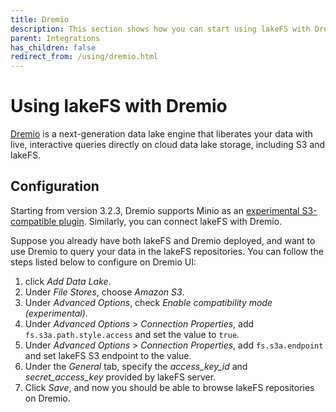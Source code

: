 ```yaml
---
title: Dremio
description: This section shows how you can start using lakeFS with Dremio, a next-generation data lake engine.
parent: Integrations
has_children: false
redirect_from: /using/dremio.html
---
```


# Using lakeFS with Dremio
[Dremio](https://www.dremio.com/) is a next-generation data lake engine that liberates your data with live, 
interactive queries directly on cloud data lake storage, including S3 and lakeFS.

## Configuration
Starting from version 3.2.3, Dremio supports Minio as an [experimental S3-compatible plugin](https://docs.dremio.com/current/sonar/data-sources/object/s3/#configuring-s3-for-minio).
Similarly, you can connect lakeFS with Dremio.

Suppose you already have both lakeFS and Dremio deployed, and want to use Dremio to query your data in the lakeFS repositories.
You can follow the steps listed below to configure on Dremio UI:

1. click _Add Data Lake_.
1. Under _File Stores_, choose _Amazon S3_.
1. Under _Advanced Options_, check _Enable compatibility mode (experimental)_.
1. Under _Advanced Options_ > _Connection Properties_, add `fs.s3a.path.style.access` and set the value to `true`.
1. Under _Advanced Options_ > _Connection Properties_, add `fs.s3a.endpoint` and set lakeFS S3 endpoint to the value. 
1. Under the _General_ tab, specify the _access_key_id_ and _secret_access_key_ provided by lakeFS server.
1. Click _Save_, and now you should be able to browse lakeFS repositories on Dremio.
